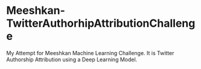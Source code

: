 # Meeshkan-TwitterAuthorhipAttributionChallenge
My Attempt for Meeshkan Machine Learning Challenge. It is Twitter Authorship Attribution using a Deep Learning Model.
